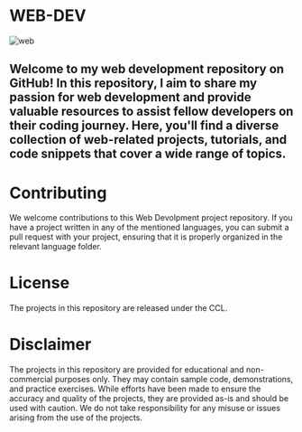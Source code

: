 # WEB-DEV
![web](https://github.com/WaqasZafar9/WEB-DEV/assets/120492459/21f5677e-536d-446f-9e39-7e883e5d7d13)

## Welcome to my web development repository on GitHub!  In this repository, I aim to share my passion for web development and provide valuable resources to assist fellow developers on their coding journey. Here, you'll find a diverse collection of web-related projects, tutorials, and code snippets that cover a wide range of topics.

# Contributing
We welcome contributions to this Web Devolpment project repository. If you have a project written in any of the mentioned languages, you can submit a pull request with your project, ensuring that it is properly organized in the relevant language folder.

# License
The projects in this repository are released under the CCL.

# Disclaimer
The projects in this repository are provided for educational and non-commercial purposes only. They may contain sample code, demonstrations, and practice exercises. While efforts have been made to ensure the accuracy and quality of the projects, they are provided as-is and should be used with caution. We do not take responsibility for any misuse or issues arising from the use of the projects.
